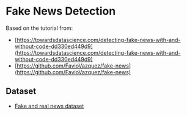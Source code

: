 # Fake News Detection

Based on the tutorial from:

- [https://towardsdatascience.com/detecting-fake-news-with-and-without-code-dd330ed449d9](https://towardsdatascience.com/detecting-fake-news-with-and-without-code-dd330ed449d9)
- [https://github.com/FavioVazquez/fake-news](https://github.com/FavioVazquez/fake-news)


## Dataset

- [Fake and real news dataset](https://www.kaggle.com/clmentbisaillon/fake-and-real-news-dataset)